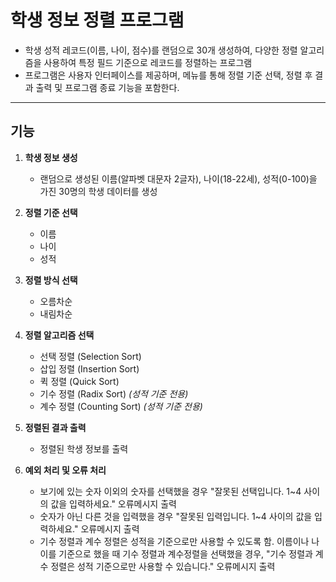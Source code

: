 # 학생 정보 정렬 프로그램

- 학생 성적 레코드(이름, 나이, 점수)를 랜덤으로 30개 생성하여, 다양한 정렬 알고리즘을 사용하여 특정 필드 기준으로 레코드를 정렬하는 프로그램
- 프로그램은 사용자 인터페이스를 제공하며, 메뉴를 통해 정렬 기준 선택, 정렬 후 결과 출력 및 프로그램 종료 기능을 포함한다. 

---

## 기능

1. **학생 정보 생성**
   - 랜덤으로 생성된 이름(알파벳 대문자 2글자), 나이(18-22세), 성적(0-100)을 가진 30명의 학생 데이터를 생성

2. **정렬 기준 선택**
   - 이름
   - 나이
   - 성적

3. **정렬 방식 선택**
   - 오름차순
   - 내림차순

4. **정렬 알고리즘 선택**
   - 선택 정렬 (Selection Sort)
   - 삽입 정렬 (Insertion Sort)
   - 퀵 정렬 (Quick Sort)
   - 기수 정렬 (Radix Sort) *(성적 기준 전용)*
   - 계수 정렬 (Counting Sort) *(성적 기준 전용)*

5. **정렬된 결과 출력**
   - 정렬된 학생 정보를 출력

6. **예외 처리 및 오류 처리**
   - 보기에 있는 숫자 이외의 숫자를 선택했을 경우 "잘못된 선택입니다. 1~4 사이의 값을 입력하세요." 오류메시지 출력
   - 숫자가 아닌 다른 것을 입력했을 경우 "잘못된 입력입니다. 1~4 사이의 값을 입력하세요." 오류메시지 출력
   - 기수 정렬과 계수 정렬은 성적을 기준으로만 사용할 수 있도록 함. 이름이나 나이를 기준으로 했을 때 기수 정렬과 계수정렬을 선택했을 경우, "기수 정렬과 계수 정렬은 성적 기준으로만 사용할 수 있습니다." 오류메시지 출력
